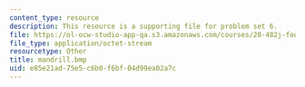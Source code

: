 ```yaml
---
content_type: resource
description: This resource is a supporting file for problem set 6.
file: https://ol-ocw-studio-app-qa.s3.amazonaws.com/courses/20-482j-foundations-of-algorithms-and-computational-techniques-in-systems-biology-spring-2006/e85e21ad75e5c6b0f6bf04d99ea02a7c_mandrill.bmp
file_type: application/octet-stream
resourcetype: Other
title: mandrill.bmp
uid: e85e21ad-75e5-c6b0-f6bf-04d99ea02a7c
---
```

